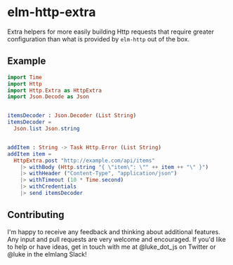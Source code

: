 # elm-http-extra

Extra helpers for more easily building Http requests that require greater
configuration than what is provided by `elm-http` out of the box.

## Example

```elm
import Time
import Http
import Http.Extra as HttpExtra
import Json.Decode as Json


itemsDecoder : Json.Decoder (List String)
itemsDecoder =
  Json.list Json.string


addItem : String -> Task Http.Error (List String)
addItem item =
  HttpExtra.post "http://example.com/api/items"
    |> withBody (Http.string "{ \"item\": \"" ++ item ++ "\" }")
    |> withHeader ("Content-Type", "application/json")
    |> withTimeout (10 * Time.second)
    |> withCredentials
    |> send itemsDecoder
```

## Contributing

I'm happy to receive any feedback and thinking about additional features. Any input and pull requests are very welcome and encouraged. If you'd like to help or have ideas, get in touch with me at @luke_dot_js on Twitter or @luke in the elmlang Slack!
